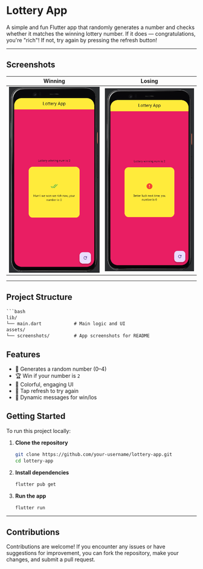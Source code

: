 #  Lottery App

A simple and fun Flutter app that randomly generates a number and checks whether it matches the winning lottery number. If it does — congratulations, you're "rich"! If not, try again by pressing the refresh button!

---

##  Screenshots

| Winning | Losing |
|--------|--------|
| ![win](assets/screenshots/winning.png) | ![lose](assets/screenshots/losing.png) |

---

##  Project Structure
    ```bash
    lib/
    └── main.dart            # Main logic and UI
    assets/
    └── screenshots/         # App screenshots for README

##  Features

- 🎲 Generates a random number (0–4)  
- 🏆 Win if your number is `2`  
- 🎨 Colorful, engaging UI  
- 🔁 Tap refresh to try again  
- 💬 Dynamic messages for win/los

##  Getting Started

To run this project locally:

1. **Clone the repository**
   ```bash
   git clone https://github.com/your-username/lottery-app.git
   cd lottery-app
2. **Install dependencies**
   ```bash
   flutter pub get
3. **Run the app**
   ```bash
   flutter run

---

##  Contributions

Contributions are welcome! If you encounter any issues or have suggestions for improvement, you can fork the repository, make your changes, and submit a pull request.
